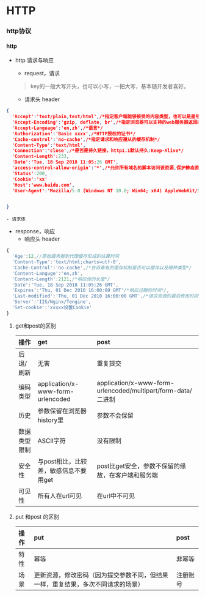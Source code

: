 # HTTP



### http协议

#### http

* http 请求与响应

  * request，请求

  > key的一般大写开头，也可以小写，一把大写，基本随开发者喜好。

  * 请求头 header

```json
{
  'Accept':'text/plain,text/html',/*指定客户端能够接受的内容类型，也可以是星号  */
  'Accept-Encoding':'gzip, deflate, br',/*指定浏览器可以支持的web服务器返回内容压缩编码类型。*/
  'Accept-Language':'en,zh',/*语言*/
  'Authorization':'Basic xxxx',/*HTTP授权的证书*/
  'Cache-control':'no-cache',/*指定请求和响应遵从的缓存机制*/ 
  'Content-Type':'text/html',
  'Connection':'close',/*是否是持久链接，http1.1默认持久:Keep-Alive*/
  'Content-Length':233,
  'Date':'Tue, 18 Sep 2018 11:05:26 GMT',
  'access-control-allow-origin':'*',/*允许所有域名的脚本访问该资源,保护静态资源么*/
  'Status':200,
  'Cookie':'xx'
  'Host':'www.baidu.com',
  'User-Agent':'Mozilla/5.0 (Windows NT 10.0; Win64; x64) AppleWebKit/537.36 (KHTML, like Gecko) Chrome/69.0.3497.92 Safari/537.36'/*浏览器特征编码*/


}
```

```text
- 请求体
```

* response，响应
  * 响应头 header

```javascript
{
  'Age':12,//原始服务器到代理缓存形成的估算时间
  'Content-Type':'text/html;charts=utf-8',
  'Cache-Control':'no-cache',/*告诉素有的缓存机制是否可以缓存以及哪种类型*/
  'Content-Languge':'en,zh',
  'Content-Length':2121,/*响应体的长度*/
  'Date':'Tue, 18 Sep 2018 11:05:26 GMT',
  'Expires':'Thu, 01 Dec 2010 16:00:00 GMT'/*响应过期的时间*/,
  'Last-modified':'Thu, 01 Dec 2010 16:00:00 GMT',/*请求资源的最后修改时间*/
  'Server':'IIS/Nginx/Tengine',
  'Set-cookie':'xxxxx设置Cookie'
}
```



1. get和post的区别

   | 操作 | get | post |
   | :--- | :--- | :--- |
   | 后退/刷新 | 无害 | 重复提交 |
   | 编码类型 | application/x-www-form-urlencoded | application/x-www-form-urlencoded/multipart/form-data/二进制 |
   | 历史 | 参数保留在浏览器history里 | 参数不会保留 |
   | 数据类型限制 | ASCII字符 | 没有限制 |
   | 安全性 | 与post相比，比较差，敏感信息不要用get | post比get安全，参数不保留的缘故，在客户端和服务端 |
   | 可见性 | 所有人在url可见 | 在url中不可见 |

2. put 和post 的区别

   | 操作 | put | post |
   | :--- | :--- | :--- |
   | 特性 | 幂等 | 非幂等 |
   | 场景 | 更新资源，修改密码（因为提交参数不同，但结果一样，重复结果，多次不同请求的场景） | 注册账号 |




